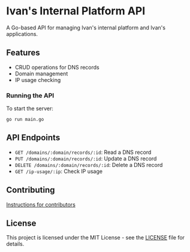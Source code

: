 # Ivan's Internal Platform API

A Go-based API for managing Ivan's internal platform and Ivan's applications.

## Features


- CRUD operations for DNS records
- Domain management
- IP usage checking



### Running the API

To start the server:

```
go run main.go
```

## API Endpoints

- `GET /domains/:domain/records/:id`: Read a DNS record
- `PUT /domains/:domain/records/:id`: Update a DNS record
- `DELETE /domains/:domain/records/:id`: Delete a DNS record
- `GET /ip-usage/:ip`: Check IP usage

## Contributing

[Instructions for contributors](CONTRIBUTING.md)

## License

This project is licensed under the MIT License - see the [LICENSE](LICENSE) file for details.
